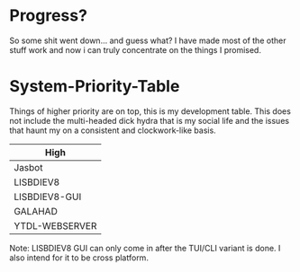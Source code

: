 # Progress?
So some shit went down... and guess what? I have made most of the other stuff work and now i can truly concentrate on the things I promised.

# System-Priority-Table
Things of higher priority are on top, this is my development table. This does not include the multi-headed dick hydra that is my social life and the issues that haunt my on a consistent and clockwork-like basis.


| High                        |
| --------------------------- |
| Jasbot                      |
| LISBDIEV8                   |
| LISBDIEV8-GUI               |
| GALAHAD                     |
| YTDL-WEBSERVER              |

Note: LISBDIEV8 GUI can only come in after the TUI/CLI variant is done. I also intend for it to be cross platform.
